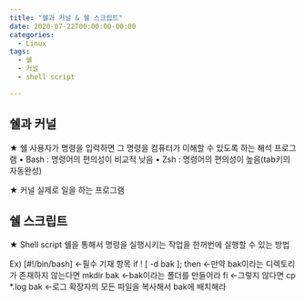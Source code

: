 ```yaml
---
title: "쉘과 커널 & 쉘 스크립트"
date: 2020-07-22T00:00:00-00:00
categories:
  - Linux
tags:
  - 쉘
  - 커널
  - shell script

---
```


## 쉘과 커널

★ 쉘
사용자가 명령을 입력하면 그 명령을 컴퓨터가 이해할 수 있도록 하는 해석 프로그램
	• Bash : 명령어의 편의성이 비교적 낮음
	• Zsh : 명령어의 편의성이 높음(tab키의 자동완성)

★ 커널
실제로 일을 하는 프로그램


## 쉘 스크립트

★ Shell script
쉘을 통해서 명령을 실행시키는 작업을 한꺼번에 실행할 수 있는 방법

Ex)
[#!/bin/bash]                       <-필수 기재 항목
if ! [ -d bak ]; then    <-만약 bak이라는 디렉토리가 존재하지 않는다면
	mkdir bak          <-bak이라는 폴더를 만들어라
fi                            <-그렇지 않다면
	cp *.log bak        <-로그 확장자의 모든 파일을 복사해서 bak에 배치해라
